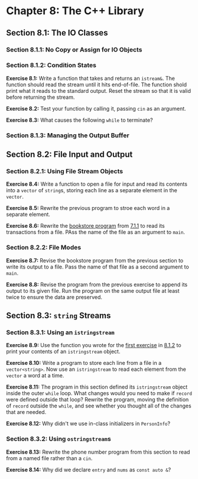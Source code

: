 # Chapter 8: The C++ Library

## Section 8.1: The IO Classes

### Section 8.1.1: No Copy or Assign for IO Objects

### Section 8.1.2: Condition States

**Exercise 8.1:** Write a function that takes and returns an `istream&`. The function should read the stream until it hits end-of-file. The function shold print what it reads to the standard output. Reset the stream so that it is valid before returning the stream.

**Exercise 8.2:** Test your function by calling it, passing `cin` as an argument.

**Exercise 8.3:** What causes the following `while` to terminate?

### Section 8.1.3: Managing the Output Buffer

## Section 8.2: File Input and Output

### Section 8.2.1: Using File Stream Objects

**Exercise 8.4:** Write a function to open a file for input and read its contents into a `vector` of `string`s, storing each line as a separate element in the `vector`.

**Exercise 8.5:** Rewrite the previous program to stroe each word in a separate element.

**Exercise 8.6:** Rewrite the [bookstore program](../ch07/src/ex7_1.cpp) from [7.1.1](../ch07#section-71-defining-abstract-data-types) to read its transactions from a file. PAss the name of the file as an argument to `main`.

### Section 8.2.2: File Modes

**Exercise 8.7:** Revise the bookstore program from the previous section to write its output to a file. Pass the name of that file as a second argument to `main`.

**Exercise 8.8:** Revise the program from the previous exercise to append its output to its given file. Run the program on the same output file at least twice to ensure the data are preserved.

## Section 8.3: `string` Streams

### Section 8.3.1: Using an `istringstream`

**Exercise 8.9:** Use the function you wrote for the [first exercise](src/ex8_1.cpp) in [8.1.2](#section-812-condition-states) to print your contents of an `istringstream` object.

**Exercise 8.10:** Write a program to store each line from a file in a `vector<string>`. Now use an `istringstream` to read each element from the `vector` a word at a time.

**Exercise 8.11:** The program in this section defined its `istringstream` object inside the outer `while` loop. What changes would you need to make if `record` were defined outside that loop? Rewrite the program, moving the definition of `record` outside the `while`, and see whether you thought all of the changes that are needed.

**Exercise 8.12:** Why didn't we use in-class initializers in `PersonInfo`?

### Section 8.3.2: Using `ostringstream`s

**Exercise 8.13:** Rewrite the phone number program from this section to read from a named file rather than a `cin`.

**Exercise 8.14:** Why did we declare `entry` and `nums` as `const auto &`?
